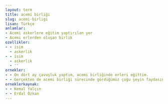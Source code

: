 ```yaml
---
layout: term
title: acemi birliği
slug: acemi-birligi
lisan: Türkçe
anlamlar:
- Acemi askerlere eğitim yaptırılan yer
- Acemi erlerden oluşan birlik
ozellikler:
- - isim
  - askerlik
- - isim
  - askerlik
  - ''
ornekler:
- - On dört ay çavuşluk yaptım, acemi birliğinde erleri eğittim.
- - Gerçekten de acemi birliği sürecinde gördüğümüz çoğu şeyin faydasını usta birliğinde görmüştük.
orneklerkaynak:
- - Kemal Yalçın
- - Erdal Özkan
---
```

